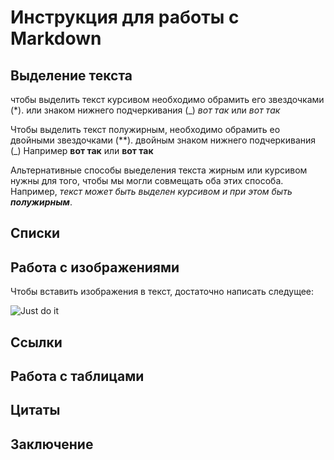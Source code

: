 # Инструкция для работы с Markdown

## Выделение текста

чтобы выделить текст курсивом необходимо обрамить его звездочками (*).
или знаком нижнего подчеркивания (_) *вот так* или _вот так_

 Чтобы выделить текст полужирным, необходимо обрамить ео двойными звездочками (**). двойным знаком нижнего подчеркивания (_)
 Например **вот так** или __вот так__

Альтернативные способы выеделения текста жирным или курсивом нужны для того, чтобы мы могли совмещать оба этих способа. Например, _текст может быть выделен курсивом и при этом быть **полужирным**_.

## Списки

## Работа с изображениями
Чтобы вставить изображения в текст, достаточно написать следущее:

![Just do it](justdoit.jpg)


## Ссылки

## Работа с таблицами

## Цитаты

## Заключение